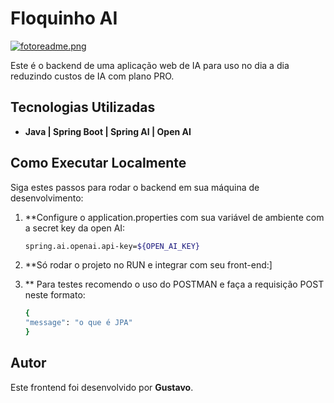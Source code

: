 # Floquinho AI

[![fotoreadme.png](https://i.postimg.cc/4dBBxc01/fotoreadme.png)](https://postimg.cc/624dH8t7)

Este é o backend de uma aplicação web de IA para uso no dia a dia reduzindo custos de IA com plano PRO.

## Tecnologias Utilizadas

* **Java | Spring Boot | Spring AI | Open AI** 

## Como Executar Localmente

Siga estes passos para rodar o backend em sua máquina de desenvolvimento:

1.  **Configure o application.properties com sua variável de ambiente com a secret key da open AI:
    ```bash
    spring.ai.openai.api-key=${OPEN_AI_KEY}
    ```
2.  **Só rodar o projeto no RUN e integrar com seu front-end:]

3.  ** Para testes recomendo o uso do POSTMAN e faça a requisição POST neste formato:
    ```bash
    {
    "message": "o que é JPA"
    }
    ```
    

## Autor

Este frontend foi desenvolvido por **Gustavo**.
